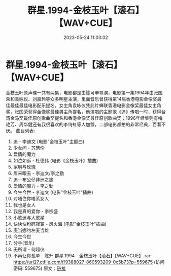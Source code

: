 ﻿---
title: 群星.1994-金枝玉叶【滚石】【WAV+CUE】
date: 2023-05-24 11:03:02
categories: WAV车载音乐、镜像
tags: 华语中文
---
# 群星.1994-金枝玉叶【滚石】【WAV+CUE】

金枝玉叶原声碟一共有两集，电影都是由陈可辛导演，电影第一集1994年由张国荣和袁咏仪、刘嘉玲等众多明星主演，里面音乐曾获得第14届香港电影金像奖最佳最佳最佳电影配乐提名，女主角袁咏仪凭此片蝉联香港电影金像奖最佳女主角奖，张国荣获得金像奖最佳男主角提名，他演唱的主题歌《追》传唱一时，获得台湾金马奖最佳原创歌曲奖提名和香港金像奖最佳原创歌曲奖；1996年续集则有梅艳芳、周华健还有我很喜欢的李绮虹等人加盟，二部电影都拍的非常经典，百看不厌。
曲目列表:
01. 追 - 李迪文 (电影"金枝玉叶"主题曲)
02. 少女问 - 苏慧伦
03. 爱情的魔力
04. 如泣如诉 - 杜德伟 (电影《金枝玉叶》插曲)
05. 家明与玫瑰
06. 眉来眼去 - 李迪文/李之勤
07. 追—布公仔非洲之旅
08. 爱情的魔力 - 李之勤
09. 今生今世 - 李迪文 (电影"金枝玉叶"插曲)
10. 对唔住你唔系女人
11. 我也是女人
12. 我是真的爱你 - 李宗盛
13. 小歌迷与大歌星
14. 快快快粉碎寂寞 - 风火海 (电影"金枝玉叶"插曲)
15. 麦当娜约左麦当雄
16. 今生今世
17. 分手(音乐)
18. 无所谓 - 何超仪
19. 不再让你孤单 - 陈升
群星.1994 - 金枝玉叶【滚石】【WAV+CUE】.rar: https://url27.ctfile.com/f/9388027-860593209-0c5b73?p=559675
(访问密码: 559675)
原文：[链接](https://blog.sina.com.cn/s/blog_1647c7e760103120t.html)